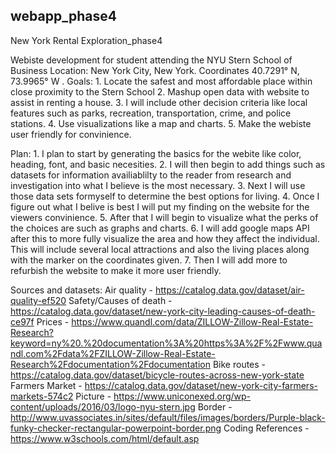 ## webapp_phase4

New York Rental Exploration_phase4


Webiste development for student attending the NYU Stern School of Business
Location: New York City, New York. Coordinates 40.7291° N, 73.9965° W .
Goals: 1. Locate the safest and most affordable place within close proximity to the Stern School
2. Mashup open data with website to assist in renting a house.
3. I will include other decision criteria like local features such as parks, recreation, transportation, crime, and police stations.
4. Use visualizations like a map and charts.
5. Make the webiste user friendly for convinience.

Plan: 1. I plan to start by generating the basics for the webite like color, heading, font, and basic necesities.
2. I will then begin to add things such as datasets for information availiablilty to the reader from research and investigation into what I believe is the most necessary.
3. Next I will use those data sets formyself to determine the best options for living.
4. Once I figure out what I belive is best I will put my finding on the website for the viewers convinience.
5. After that I will begin to visualize what the perks of the choices are such as graphs and charts. 
6. I will add google maps API after this to more fully visualize the area and how they affect the individual. This will include several local attractions and also the living places along with the marker on the coordinates given.
7. Then I will add more to refurbish the website to make it more user friendly.

Sources and datasets: 
Air quality - https://catalog.data.gov/dataset/air-quality-ef520
Safety/Causes of death - https://catalog.data.gov/dataset/new-york-city-leading-causes-of-death-ce97f
Prices - https://www.quandl.com/data/ZILLOW-Zillow-Real-Estate-Research?keyword=ny%20.%20documentation%3A%20https%3A%2F%2Fwww.quandl.com%2Fdata%2FZILLOW-Zillow-Real-Estate-Research%2Fdocumentation%2Fdocumentation
Bike routes - https://catalog.data.gov/dataset/bicycle-routes-across-new-york-state
Farmers Market - https://catalog.data.gov/dataset/new-york-city-farmers-markets-574c2
Picture - https://www.uniconexed.org/wp-content/uploads/2016/03/logo-nyu-stern.jpg
Border - http://www.uvassociates.in/sites/default/files/images/borders/Purple-black-funky-checker-rectangular-powerpoint-border.png
Coding References - https://www.w3schools.com/html/default.asp